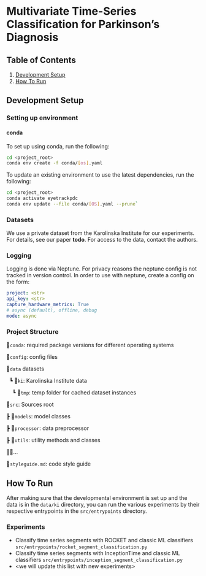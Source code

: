 # Multivariate Time-Series Classification for Parkinson’s Diagnosis

## Table of Contents

1. [Development Setup](#setup)
2. [How To Run](#run)

## Development Setup <a href="#setup"></a>

### Setting up environment

#### conda

To set up using conda, run the following:

```bash
cd <project_root>
conda env create -f conda/[os].yaml
```

To update an existing environment to use the latest dependencies, run the following:

```bash
cd <project_root>
conda activate eyetrackpdc
conda env update --file conda/[OS].yaml --prune`
```

### Datasets

We use a private dataset from the Karolinska Institute for our experiments. For details, see our paper **todo**.
For access to the data, contact the authors.

### Logging

Logging is done via Neptune. For privacy reasons the neptune config is not tracked in version control. In order to use
with neptune, create a config on the form:

```yaml
project: <str>
api_key: <str>
capture_hardware_metrics: True
# async (default), offline, debug
mode: async
```

### Project Structure

📂`conda`: required package versions for different operating systems

📂`config`: config files

📂`data` datasets

&nbsp;&nbsp;┗ 📂`ki`: Karolinska Institute data

&nbsp;&nbsp;&nbsp;&nbsp;┗ 📂`tmp`: temp folder for cached dataset instances

📂`src`: Sources root

┣ 📂`models`: model classes

┣ 📂`processor`: data preprocessor

┣ 📂`utils`: utility methods and classes

┃📜...

📜`styleguide.md`: code style guide

## How To Run <a href="#run"></a>

After making sure that the developmental environment is set up and the data is in the `data/ki` directory, you can
run the various experiments by their respective entrypoints in the `src/entrypoints` directory.

### Experiments

- Classify time series segments with ROCKET and classic ML
  classifiers `src/entrypoints/rocket_segment_classification.py`
- Classify time series segments with InceptionTime and classic ML
  classifiers `src/entrypoints/inception_segment_classification.py`
- &lt;we will update this list with new experiments&gt;

 

